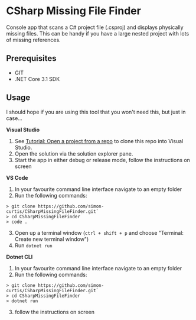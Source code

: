 # CSharp Missing File Finder

Console app that scans a C# project file (.csproj) and displays physically missing files. This can be handy if you have a large nested project with lots of missing references.

## Prerequisites

- GIT
- .NET Core 3.1 SDK

## Usage

I should hope if you are using this tool that you won't need this, but just in case...

__Visual Studio__

1) See [Tutorial: Open a project from a repo]("https://docs.microsoft.com/en-us/visualstudio/get-started/tutorial-open-project-from-repo?view=vs-2019") to clone this repo into Visual Studio.
2) Open the solution via the solution explorer pane.
3) Start the app in either debug or release mode, follow the instructions on screen

__VS Code__

1) In your favourite command line interface navigate to an empty folder
2) Run the following commands: 

```
> git clone https://github.com/simon-curtis/CSharpMissingFileFinder.git`
> cd CSharpMissingFileFinder
> code .
```
3) Open up a terminal window (`ctrl + shift + p` and choose "Terminal: Create new terminal window")
4) Run `dotnet run`

__Dotnet CLI__

1) In your favourite command line interface navigate to an empty folder
2) Run the following commands: 

```
> git clone https://github.com/simon-curtis/CSharpMissingFileFinder.git`
> cd CSharpMissingFileFinder
> dotnet run
```
3) follow the instructions on screen